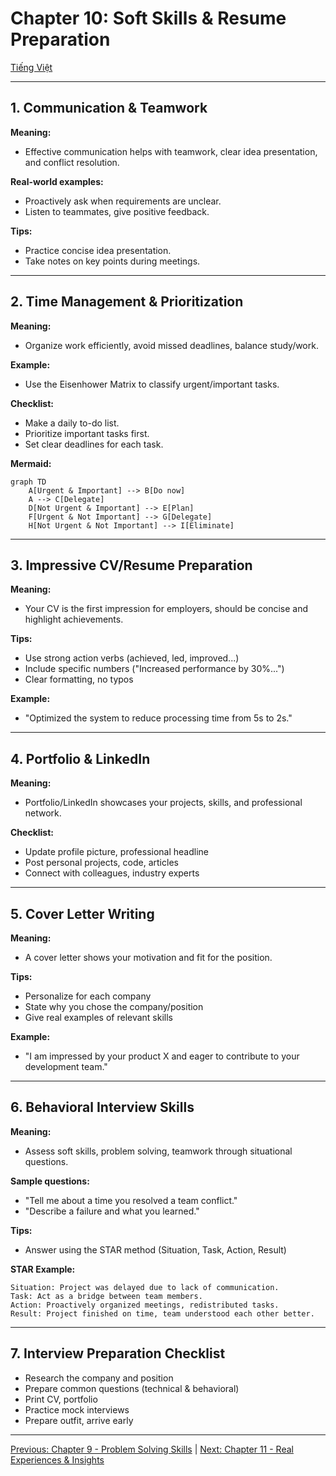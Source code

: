 # Chapter 10: Soft Skills & Resume Preparation

[Tiếng Việt](index.md)

---

## 1. Communication & Teamwork

**Meaning:**
- Effective communication helps with teamwork, clear idea presentation, and conflict resolution.

**Real-world examples:**
- Proactively ask when requirements are unclear.
- Listen to teammates, give positive feedback.

**Tips:**
- Practice concise idea presentation.
- Take notes on key points during meetings.

---

## 2. Time Management & Prioritization

**Meaning:**
- Organize work efficiently, avoid missed deadlines, balance study/work.

**Example:**
- Use the Eisenhower Matrix to classify urgent/important tasks.

**Checklist:**
- Make a daily to-do list.
- Prioritize important tasks first.
- Set clear deadlines for each task.

**Mermaid:**
```mermaid
graph TD
    A[Urgent & Important] --> B[Do now]
    A --> C[Delegate]
    D[Not Urgent & Important] --> E[Plan]
    F[Urgent & Not Important] --> G[Delegate]
    H[Not Urgent & Not Important] --> I[Eliminate]
```

---

## 3. Impressive CV/Resume Preparation

**Meaning:**
- Your CV is the first impression for employers, should be concise and highlight achievements.

**Tips:**
- Use strong action verbs (achieved, led, improved...)
- Include specific numbers ("Increased performance by 30%...")
- Clear formatting, no typos

**Example:**
- "Optimized the system to reduce processing time from 5s to 2s."

---

## 4. Portfolio & LinkedIn

**Meaning:**
- Portfolio/LinkedIn showcases your projects, skills, and professional network.

**Checklist:**
- Update profile picture, professional headline
- Post personal projects, code, articles
- Connect with colleagues, industry experts

---

## 5. Cover Letter Writing

**Meaning:**
- A cover letter shows your motivation and fit for the position.

**Tips:**
- Personalize for each company
- State why you chose the company/position
- Give real examples of relevant skills

**Example:**
- "I am impressed by your product X and eager to contribute to your development team."

---

## 6. Behavioral Interview Skills

**Meaning:**
- Assess soft skills, problem solving, teamwork through situational questions.

**Sample questions:**
- "Tell me about a time you resolved a team conflict."
- "Describe a failure and what you learned."

**Tips:**
- Answer using the STAR method (Situation, Task, Action, Result)

**STAR Example:**
```text
Situation: Project was delayed due to lack of communication.
Task: Act as a bridge between team members.
Action: Proactively organized meetings, redistributed tasks.
Result: Project finished on time, team understood each other better.
```

---

## 7. Interview Preparation Checklist

- Research the company and position
- Prepare common questions (technical & behavioral)
- Print CV, portfolio
- Practice mock interviews
- Prepare outfit, arrive early

---

[Previous: Chapter 9 - Problem Solving Skills](../09-problem-solving/en.md) | [Next: Chapter 11 - Real Experiences & Insights](../11-real-experience/en.md) 